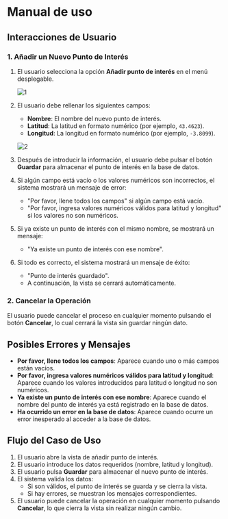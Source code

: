 # Manual de uso

## Interacciones de Usuario

### 1. Añadir un Nuevo Punto de Interés

1. El usuario selecciona la opción **Añadir punto de interés** en el menú desplegable.

   ![1](https://github.com/user-attachments/assets/ea9f8485-138f-4390-ac0c-902f128292bd)

2. El usuario debe rellenar los siguientes campos:
   - **Nombre**: El nombre del nuevo punto de interés.
   - **Latitud**: La latitud en formato numérico (por ejemplo, `43.4623`).
   - **Longitud**: La longitud en formato numérico (por ejemplo, `-3.8099`).

   ![2](https://github.com/user-attachments/assets/35260b88-41c3-49f4-8d0d-84c7558191e8)

3. Después de introducir la información, el usuario debe pulsar el botón **Guardar** para almacenar el punto de interés en la base de datos.

4. Si algún campo está vacío o los valores numéricos son incorrectos, el sistema mostrará un mensaje de error:
   - "Por favor, llene todos los campos" si algún campo está vacío.
   - "Por favor, ingresa valores numéricos válidos para latitud y longitud" si los valores no son numéricos.

5. Si ya existe un punto de interés con el mismo nombre, se mostrará un mensaje:
   - "Ya existe un punto de interés con ese nombre".

6. Si todo es correcto, el sistema mostrará un mensaje de éxito:
   - "Punto de interés guardado".
   - A continuación, la vista se cerrará automáticamente.

### 2. Cancelar la Operación

El usuario puede cancelar el proceso en cualquier momento pulsando el botón **Cancelar**, lo cual cerrará la vista sin guardar ningún dato.

## Posibles Errores y Mensajes

- **Por favor, llene todos los campos**: Aparece cuando uno o más campos están vacíos.
- **Por favor, ingresa valores numéricos válidos para latitud y longitud**: Aparece cuando los valores introducidos para latitud o longitud no son numéricos.
- **Ya existe un punto de interés con ese nombre**: Aparece cuando el nombre del punto de interés ya está registrado en la base de datos.
- **Ha ocurrido un error en la base de datos**: Aparece cuando ocurre un error inesperado al acceder a la base de datos.

## Flujo del Caso de Uso

1. El usuario abre la vista de añadir punto de interés.
2. El usuario introduce los datos requeridos (nombre, latitud y longitud).
3. El usuario pulsa **Guardar** para almacenar el nuevo punto de interés.
4. El sistema valida los datos:
   - Si son válidos, el punto de interés se guarda y se cierra la vista.
   - Si hay errores, se muestran los mensajes correspondientes.
5. El usuario puede cancelar la operación en cualquier momento pulsando **Cancelar**, lo que cierra la vista sin realizar ningún cambio.

